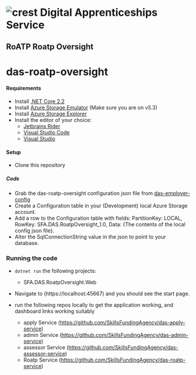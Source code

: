 # ![crest](https://assets.publishing.service.gov.uk/government/assets/crests/org_crest_27px-916806dcf065e7273830577de490d5c7c42f36ddec83e907efe62086785f24fb.png) Digital Apprenticeships Service
##  RoATP Roatp Oversight
# das-roatp-oversight



#### Requirements

- Install [.NET Core 2.2](https://www.microsoft.com/net/download)
- Install [Azure Storage Emulator](https://go.microsoft.com/fwlink/?linkid=717179&clcid=0x409) (Make sure you are on v5.3)
- Install [Azure Storage Explorer](http://storageexplorer.com/)
- Install the editor of your choice:
  - [Jetbrains Rider](https://www.jetbrains.com/rider/)
  - [Visual Studio Code](https://code.visualstudio.com/)
  - [Visual Studio](https://visualstudio.microsoft.com/)

#### Setup

- Clone this repository


##### Code
- Grab the das-roatp-oversight configuration json file from [das-employer-config](https://github.com/SkillsFundingAgency/das-employer-config/blob/master/das-roatp-oversight/SFA.DAS.RoatpOversight.json)
- Create a Configuration table in your (Development) local Azure Storage account.
- Add a row to the Configuration table with fields: PartitionKey: LOCAL, RowKey: SFA.DAS.RoatpOversight_1.0, Data: {The contents of the local config json file}.
- Alter the SqlConnectionString value in the json to point to your database.

### Running the code

- `dotnet run` the following projects:
  - SFA.DAS.RoatpOversight.Web
- Navigate to (https://localhost:45667) and you should see the start page.

- run the following repos locally to get the application working, and dashboard links working suitably
  - apply Service (https://github.com/SkillsFundingAgency/das-apply-service)
  - admin Service (https://github.com/SkillsFundingAgency/das-admin-service)
  - assessor Service (https://github.com/SkillsFundingAgency/das-assessor-service)
  - Roatp Service (https://github.com/SkillsFundingAgency/das-roatp-service)
